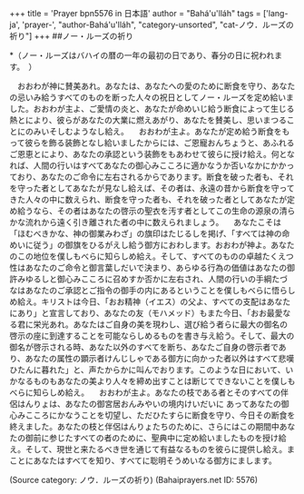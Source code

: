 +++
title = 'Prayer bpn5576 in 日本語'
author = "Bahá'u'lláh"
tags = ['lang-ja', 'prayer-', "author-Bahá'u'lláh", "category-unsorted", "cat-ノウ．ルーズの祈り"]
+++
##ノー・ルーズの祈り
 
*（ノー・ルーズはバハイの暦の一年の最初の日であり、春分の日に祝われます。　）
 
　おおわが神に賛美あれ。あなたは、あなたへの愛のために断食を守り、あなたの忌いみ給うすべてのものを断った人々の祝日としてノー・ルーズを定め給いました。おおわが主よ、ご愛情の炎と、あなたが命めいじ給う断食によって生じる熱とにより、彼らがあなたの大業に燃えあがり、あなたを賛美し、思いまつることにのみいそしむようなし給え。
　おおわが主よ。あなたが定め給う断食をもって彼らを飾る装飾となし給いましたからには、ご恩寵おんちょうと、あふれるご恩恵とにより、あなたの承認という装飾をもあわせて彼らに授け給え。何となれば、人間の行いはすべてあなたの御心みこころに適かなうか否いなかにかかっており、あなたのご命令に左右されるからであります。断食を破った者も、それを守った者としてあなたが見なし給えば、その者は、永遠の昔から断食を守ってきた人々の中に数えられ、断食を守った者も、それを破った者としてあなたが定め給うなら、その者はあなたの啓示の聖衣を汚す者としてこの生命の源泉の清らかな流れから遠く引き離された者の中に数えられましょう。
　あなたこそは「ほむべきかな、神の御業みわざ」の旗印はたじるしを掲げ、「すべては神の命めいに従う」の御旗をひるがえし給う御方におわします。おおわが神よ。あなたのこの地位を僕しもべらに知らしめ給え。そして、すべてのものの卓越たくえつ性はあなたのご命令と御言葉しだいで決まり、あらゆる行為の価値はあなたの御許みゆるしと御心みこころに召めすか否かに左右され、人間の行いの手綱たづなはあなたのご承認とご指令の御手の内にあるということを僕しもべらに悟らしめ給え。キリストは今日、「おお精神（イエス）の父よ、すべての支配はあなたにあり」と宣言しており、あなたの友（モハメッド）もまた今日、「おお最愛なる君に栄光あれ。あなたはご自身の美を現わし、選び給う者らに最大の御名の啓示の座に到達することを可能ならしめるものを書き与え給う。そして、最大の御名が啓示される時、あなた以外のすべてを断ち、あなたご自身の啓示者であり、あなたの属性の顕示者けんじしゃである御方に向かった者以外はすべて悲嘆ひたんに暮れた」と、声たからかに叫んでおります。このような日において、いかなるものもあなたの美より人々を締め出すことは断じてできないことを僕しもべらに知らしめ給え。
　おおわが主よ。あなたの枝である者とそのすべての伴侶はんりょは、あなたの御宮居おんみやいの境内けいだいに
あってあなたの御心みこころにかなうことを切望し、ただひたすらに断食を守り、今日その断食を終えました。あなたの枝と伴侶はんりょたちのために、さらにはこの期間中あなたの御前に参じたすべての者のために、聖典中に定め給いましたものを授け給え。そして、現世と来たるべき世を通じて有益なるものを彼らに提供し給え。まことにあなたはすべてを知り、すべてに聡明そうめいなる御方にまします。

(Source category: ノウ．ルーズの祈り)
(Bahaiprayers.net ID: 5576)
